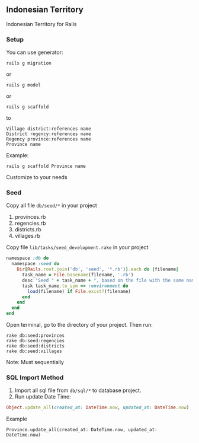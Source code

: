 ## Indonesian Territory

Indonesian Territory for Rails

### Setup

You can use generator:

```
rails g migration
```

or

```
rails g model
```

or

```
rails g scaffold
```

to

```
Village district:references name
District regency:references name
Regency province:references name
Province name
```

Example:

```
rails g scaffold Province name
```

Customize to your needs

### Seed

Copy all file `db/seed/*` in your project

1. provinces.rb
2. regencies.rb
3. districts.rb
4. villages.rb

Copy file `lib/tasks/seed_development.rake` in your project

``` rb
namespace :db do
  namespace :seed do
    Dir[Rails.root.join('db', 'seed', '*.rb')].each do |filename|
      task_name = File.basename(filename, '.rb')
      desc "Seed " + task_name + ", based on the file with the same name in `db/seeds/*.rb`"
      task task_name.to_sym => :environment do
        load(filename) if File.exist?(filename)
      end
    end
  end
end
```

Open terminal, go to the directory of your project. Then run:

```
rake db:seed:provinces
rake db:seed:regencies
rake db:seed:districts
rake db:seed:villages
```

Note: Must sequentially

### SQL Import Method

1. Import all sql file from `db/sql/*` to database project.
2. Run update Date Time:

``` rb
Object.update_all(created_at: DateTime.now, updated_at: DateTime.now)
```

Example

```
Province.update_all(created_at: DateTime.now, updated_at: DateTime.now)
```
